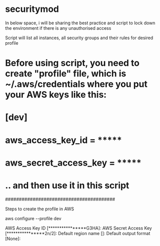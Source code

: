 # securitymod

In below space, i will be sharing the best practice and script to lock down the environment if there is any unauthorised access

Script will list all instances, all security groups and their rules for desired profile


# Before using script, you need to create "profile" file, which is ~/.aws/credentials where you put your AWS keys like this:
# 
# [dev]
# aws_access_key_id = *****
# aws_secret_access_key = *****
# 
# .. and then use it in this script

########################################


Steps to create the profile in AWS 

aws configure   --profile dev

AWS Access Key ID [****************G3HA]:
AWS Secret Access Key [****************2n/2]:
Default region name []:
Default output format [None]:

